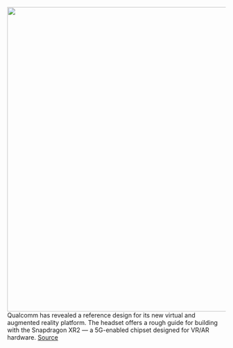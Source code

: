 <img src='https://cdn.vox-cdn.com/thumbor/kJjjcLFlYvgSefT1oHjjsJQ0rFU=/0x0:1800x1125/1200x800/filters:focal(571x482:859x770)/cdn.vox-cdn.com/uploads/chorus_image/image/66372079/Protoype_ID_XR2_5G_Reference_Design.0.jpg' width='700px' /><br/>
Qualcomm has revealed a reference design for its new virtual and augmented reality platform. The headset offers a rough guide for building with the Snapdragon XR2 — a 5G-enabled chipset designed for VR/AR hardware.
<a href='https://www.theverge.com/2020/2/25/21147912/qualcomm-snapdragon-xr2-vr-ar-xr-platform-reference-design-announcement'> Source <a/>